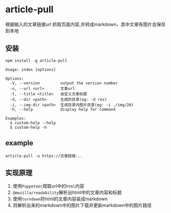 # article-pull

根据输入的文章链接url 抓取页面内容,并转成markdown，其中文章有图片会保存到本地

## 安装

```shell
npm install -g article-pull
```

```shell
Usage: index [options]

Options:
  -V, --version         output the version number
  -u, --url <url>       文章url
  -t, --title <title>   自定义文章标题
  -d, --dir <path>      生成的目录(eg: -d res)
  -i, --img-dir <path>  生成目录内图片目录(eg: -i ./img/20)
  -h, --help            display help for command

Examples:
  $ custom-help --help
  $ custom-help -h
```

## example

```shell
article-pull -u https://文章链接...
```

## 实现原理

1. 使用`Puppeteer`爬取url中的`html`内容
2. `@mozilla/readability`解析出html中的文章内容和标题
3. 使用`turndown`将html的文章内容装成markdown
4. 将解析出来的markdown中的图片下载并更新markdown中的图片路径
